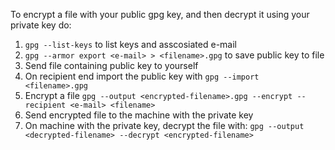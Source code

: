 To encrypt a file with your public gpg key, and then decrypt it using your private key  do:

1. `gpg --list-keys` to list keys and asscosiated e-mail
2. `gpg --armor export <e-mail> > <filename>.gpg` to save public key to file
3. Send file containing public key to yourself
4. On recipient end import the public key with `gpg --import <filename>.gpg`
5. Encrypt a file `gpg --output <encrypted-filename>.gpg --encrypt --recipient <e-mail> <filename>`
6. Send encrypted file to the machine with the private key
7. On machine with the private key, decrypt the file with: `gpg --output <decrypted-filename> --decrypt <encrypted-filename>`
